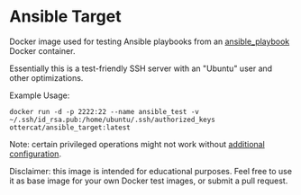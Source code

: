 # Ansible Target

Docker image used for testing Ansible playbooks from an [ansible_playbook](https://github.com/ottercat/ansible_playbook) Docker container.

Essentially this is a test-friendly SSH server with an "Ubuntu" user and other optimizations.

Example Usage:
```
docker run -d -p 2222:22 --name ansible_test -v ~/.ssh/id_rsa.pub:/home/ubuntu/.ssh/authorized_keys ottercat/ansible_target:latest
```

Note: certain privileged operations might not work without [additional configuration](https://docs.docker.com/engine/reference/commandline/run/#full-container-capabilities-privileged).

Disclaimer: this image is intended for educational purposes. Feel free to use it as base image for your own Docker test images, or submit a pull request.
